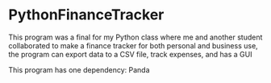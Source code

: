 # PythonFinanceTracker
This program was a final for my Python class where me and another student collaborated to make a finance tracker for both personal and business use, the program can export data to a CSV file, track expenses, and has a GUI 

This program has one dependency: Panda
